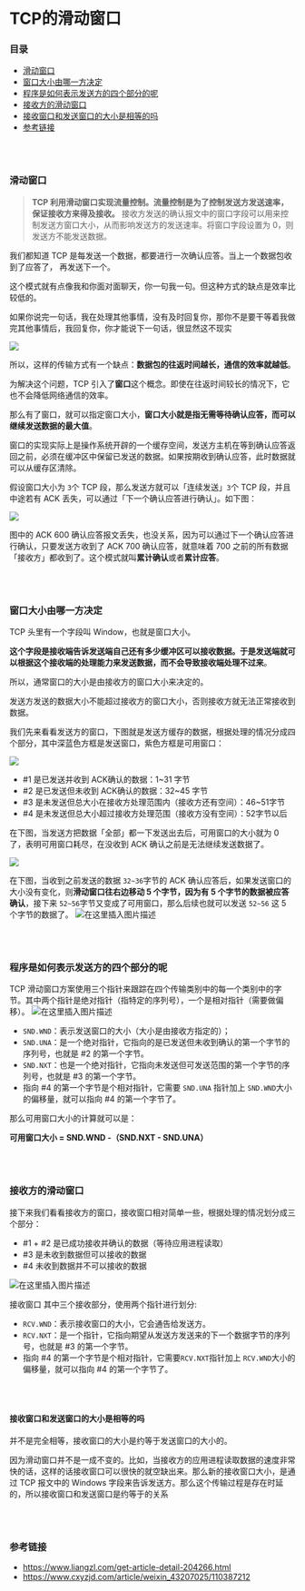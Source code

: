 # TCP的滑动窗口

### 目录

- [滑动窗口](#滑动窗口)
- [窗口大小由哪一方决定](#窗口大小由哪一方决定)
- [程序是如何表示发送方的四个部分的呢](#程序是如何表示发送方的四个部分的呢)
- [接收方的滑动窗口](#接收方的滑动窗口)
- [接收窗口和发送窗口的大小是相等的吗](#接收窗口和发送窗口的大小是相等的吗)
- [参考链接](#参考链接)



</br></br>

### 滑动窗口

> **TCP 利用滑动窗口实现流量控制。流量控制是为了控制发送方发送速率，保证接收方来得及接收。** 接收方发送的确认报文中的窗口字段可以用来控制发送方窗口大小，从而影响发送方的发送速率。将窗口字段设置为 0，则发送方不能发送数据。
>
> 

我们都知道 TCP 是每发送一个数据，都要进行一次确认应答。当上一个数据包收到了应答了， 再发送下一个。

这个模式就有点像我和你面对面聊天，你一句我一句。但这种方式的缺点是效率比较低的。

如果你说完一句话，我在处理其他事情，没有及时回复你，那你不是要干等着我做完其他事情后，我回复你，你才能说下一句话，很显然这不现实

![](https://raw.githubusercontent.com/affectalways/Flee-as-a-bird-to-your-mountain/main/img/TCP%E6%BB%91%E5%8A%A8%E7%AA%97%E5%8F%A31.png)

所以，这样的传输方式有一个缺点：**数据包的往返时间越长，通信的效率就越低**。

为解决这个问题，TCP 引入了**窗口**这个概念。即使在往返时间较长的情况下，它也不会降低网络通信的效率。

那么有了窗口，就可以指定窗口大小，**窗口大小就是指无需等待确认应答，而可以继续发送数据的最大值**。

窗口的实现实际上是操作系统开辟的一个缓存空间，发送方主机在等到确认应答返回之前，必须在缓冲区中保留已发送的数据。如果按期收到确认应答，此时数据就可以从缓存区清除。

假设窗口大小为 `3`个 TCP 段，那么发送方就可以「连续发送」`3`个 TCP 段，并且中途若有 ACK 丢失，可以通过「下一个确认应答进行确认」。如下图：

![](https://raw.githubusercontent.com/affectalways/Flee-as-a-bird-to-your-mountain/main/img/TCP%E6%BB%91%E5%8A%A8%E7%AA%97%E5%8F%A32.png)

图中的 ACK 600 确认应答报文丢失，也没关系，因为可以通过下一个确认应答进行确认，只要发送方收到了 ACK 700 确认应答，就意味着 700 之前的所有数据「接收方」都收到了。这个模式就叫**累计确认**或者**累计应答**。



</br></br>

### 窗口大小由哪一方决定

TCP 头里有一个字段叫 Window，也就是窗口大小。

**这个字段是接收端告诉发送端自己还有多少缓冲区可以接收数据。于是发送端就可以根据这个接收端的处理能力来发送数据，而不会导致接收端处理不过来**。

所以，通常窗口的大小是由接收方的窗口大小来决定的。

发送方发送的数据大小不能超过接收方的窗口大小，否则接收方就无法正常接收到数据。

我们先来看看发送方的窗口，下图就是发送方缓存的数据，根据处理的情况分成四个部分，其中深蓝色方框是发送窗口，紫色方框是可用窗口：

![](https://raw.githubusercontent.com/affectalways/Flee-as-a-bird-to-your-mountain/main/img/TCP%E6%BB%91%E5%8A%A8%E7%AA%97%E5%8F%A33.png)

- \#1 是已发送并收到 ACK确认的数据：1~31 字节
- \#2 是已发送但未收到 ACK确认的数据：32~45 字节
- \#3 是未发送但总大小在接收方处理范围内（接收方还有空间）：46~51字节
- \#4 是未发送但总大小超过接收方处理范围（接收方没有空间）：52字节以后

在下图，当发送方把数据「全部」都一下发送出去后，可用窗口的大小就为 0 了，表明可用窗口耗尽，在没收到 ACK 确认之前是无法继续发送数据了。

![](https://raw.githubusercontent.com/affectalways/Flee-as-a-bird-to-your-mountain/main/img/20201130145018460.png)

在下图，当收到之前发送的数据 `32~36`字节的 ACK 确认应答后，如果发送窗口的大小没有变化，则**滑动窗口往右边移动 5 个字节，因为有 5 个字节的数据被应答确认**，接下来 `52~56`字节又变成了可用窗口，那么后续也就可以发送 `52~56` 这 5 个字节的数据了。
![在这里插入图片描述](https://raw.githubusercontent.com/affectalways/Flee-as-a-bird-to-your-mountain/main/img/TCP%E6%BB%91%E5%8A%A8%E7%AA%97%E5%8F%A34.png)



</br></br>

### 程序是如何表示发送方的四个部分的呢

TCP 滑动窗口方案使用三个指针来跟踪在四个传输类别中的每一个类别中的字节。其中两个指针是绝对指针（指特定的序列号），一个是相对指针（需要做偏移）。
![在这里插入图片描述](https://raw.githubusercontent.com/affectalways/Flee-as-a-bird-to-your-mountain/main/img/20201130145146988.png)

- `SND.WND`：表示发送窗口的大小（大小是由接收方指定的）；
- `SND.UNA`：是一个绝对指针，它指向的是已发送但未收到确认的第一个字节的序列号，也就是 #2 的第一个字节。
- `SND.NXT`：也是一个绝对指针，它指向未发送但可发送范围的第一个字节的序列号，也就是 #3 的第一个字节。
- 指向 #4 的第一个字节是个相对指针，它需要 `SND.UNA` 指针加上 `SND.WND`大小的偏移量，就可以指向 #4 的第一个字节了。

那么可用窗口大小的计算就可以是：

**可用窗口大小 = SND.WND -（SND.NXT - SND.UNA）**



</br></br>

### 接收方的滑动窗口

接下来我们看看接收方的窗口，接收窗口相对简单一些，根据处理的情况划分成三个部分：

- \#1 + #2 是已成功接收并确认的数据（等待应用进程读取）
- \#3 是未收到数据但可以接收的数据
- \#4 未收到数据并不可以接收的数据


![在这里插入图片描述](https://raw.githubusercontent.com/affectalways/Flee-as-a-bird-to-your-mountain/main/img/20201130145338889.png)

接收窗口
其中三个接收部分，使用两个指针进行划分:

- `RCV.WND`：表示接收窗口的大小，它会通告给发送方。
- `RCV.NXT`：是一个指针，它指向期望从发送方发送来的下一个数据字节的序列号，也就是 #3 的第一个字节。
- 指向 #4 的第一个字节是个相对指针，它需要`RCV.NXT`指针加上 `RCV.WND`大小的偏移量，就可以指向 #4 的第一个字节了。



</br></br>

#### 接收窗口和发送窗口的大小是相等的吗

并不是完全相等，接收窗口的大小是约等于发送窗口的大小的。

因为滑动窗口并不是一成不变的。比如，当接收方的应用进程读取数据的速度非常快的话，这样的话接收窗口可以很快的就空缺出来。那么新的接收窗口大小，是通过 TCP 报文中的 Windows 字段来告诉发送方。那么这个传输过程是存在时延的，所以接收窗口和发送窗口是约等于的关系



</br></br>

### 参考链接

- https://www.liangzl.com/get-article-detail-204266.html
- https://www.cxyzjd.com/article/weixin_43207025/110387212